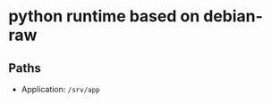 python runtime based on debian-raw
=======================================

## Paths ##

* Application: `/srv/app`
